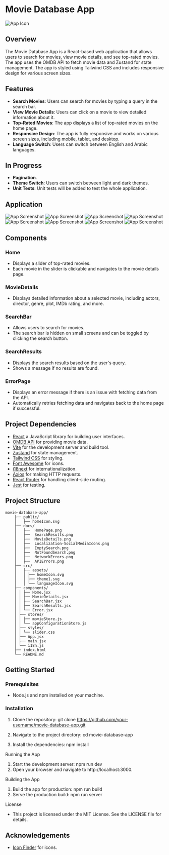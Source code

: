 # Movie Database App

![App Icon](movie-database-app/public/OMDBHome.svg)

## Overview

The Movie Database App is a React-based web application that allows users to search for movies, view movie details, and see top-rated movies. The app uses the OMDB API to fetch movie data and Zustand for state management. The app is styled using Tailwind CSS and includes responsive design for various screen sizes.

## Features

- **Search Movies**: Users can search for movies by typing a query in the search bar.
- **View Movie Details**: Users can click on a movie to view detailed information about it.
- **Top-Rated Movies**: The app displays a list of top-rated movies on the home page.
- **Responsive Design**: The app is fully responsive and works on various screen sizes, including mobile, tablet, and desktop.
- **Language Switch**: Users can switch between English and Arabic languages.

## In Progress
- **Pagination**.
- **Theme Switch**: Users can switch between light and dark themes.
- **Unit Tests**: Unit tests will be added to test the whole application.


## Application

![App Screenshot](movie-database-app/docs/HomePage.png)
![App Screenshot](movie-database-app/docs/SearchResults.png)
![App Screenshot](movie-database-app/docs/MovieDetails.png)
![App Screenshot](movie-database-app/docs/Localization-SocialMediaIcons.png)
![App Screenshot](movie-database-app/docs/EmptySearch.png)
![App Screenshot](movie-database-app/docs/NotFoundSearch.png)
![App Screenshot](movie-database-app/docs/NetworkErrors.png)
![App Screenshot](movie-database-app/docs/APIErrors.png)

## Components

### Home
- Displays a slider of top-rated movies.
- Each movie in the slider is clickable and navigates to the movie details page.

### MovieDetails
- Displays detailed information about a selected movie, including actors, director, genre, plot, IMDb rating, and more.

### SearchBar
- Allows users to search for movies.
- The search bar is hidden on small screens and can be toggled by clicking the search button.

### SearchResults
- Displays the search results based on the user's query.
- Shows a message if no results are found.

### ErrorPage
- Displays an error message if there is an issue with fetching data from the API.
- Automatically retries fetching data and navigates back to the home page if successful.

## Project Dependencies

- [React](https://react.dev/) a JavaScript library for building user interfaces.
- [OMDB API](https://www.omdbapi.com/) for providing movie data.
- [Vite](https://vitejs.dev/) for the development server and build tool.
- [Zustand](https://zustand-demo.pmnd.rs/) for state management.
- [Tailwind CSS](https://tailwindcss.com/) for styling.
- [Font Awesome](https://fontawesome.com/) for icons.
- [i18next](https://www.i18next.com/) for internationalization.
- [Axios](https://axios-http.com/) for making HTTP requests.
- [React Router](https://reactrouter.com/) for handling client-side routing.
- [Jest](https://jestjs.io/) for testing.

## Project Structure
```
movie-database-app/ 
	├── public/
	│	├── homeIcon.svg 
	├── docs/ 
	│	├──  HomePage.png
	│	├──  SearchResults.png
	│	├──  MovieDetails.png
	│	├──  Localization-SocialMediaIcons.png
	│	├──  EmptySearch.png
	│	├──  NotFoundSearch.png
	│	├──  NetworkErrors.png
	│	├──  APIErrors.png	
	├── src/
	│	├── assets/ 
	│	│ ├── homeIcon.svg 
	│	│ ├── theme1.svg 
	│	│ └── languageIcon.svg 
	├── components/ 
	│ │ ├── Home.jsx 
	│ │ ├── MovieDetails.jsx
	│ │ ├── SearchBar.jsx
	│ │ ├── SearchResults.jsx
	│ │ └── Error.jsx
	│ ├── stores/ 
	│ │ ├── movieStore.js 
	│ │ └── appConfigurationStore.js
	│ ├── styles/ 
	│ │ └── slider.css
	│ ├── App.jsx 
	│ ├── main.jsx 
	│ └── i18n.js
	├── index.html
	└── README.md
```
## Getting Started

### Prerequisites

- Node.js and npm installed on your machine.

### Installation

1. Clone the repository:
   git clone https://github.com/your-username/movie-database-app.git

2. Navigate to the project directory:
   cd movie-database-app

3. Install the dependencies:
   npm install

Running the App
   1. Start the development server:
	  npm run dev
   2. Open your browser and navigate to http://localhost:3000.
   
Building the App
   1. Build the app for production:
      npm run build
   2. Serve the production build:
      npm run server
   
License

- This project is licensed under the MIT License. See the LICENSE file for details.

## Acknowledgements

- [Icon Finder](https://www.iconfinder.com/) for icons.
